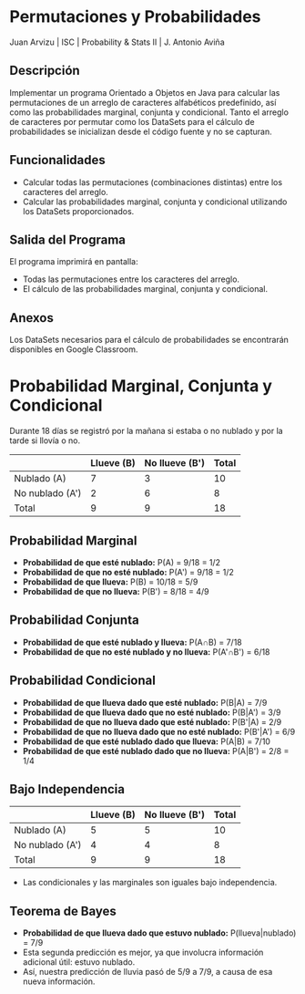 # Permutaciones y Probabilidades
Juan Arvizu | ISC | Probability & Stats II | J. Antonio Aviña

## Descripción
Implementar un programa Orientado a Objetos en Java para calcular las permutaciones de un arreglo de caracteres alfabéticos predefinido, así como las probabilidades marginal, conjunta y condicional. Tanto el arreglo de caracteres por permutar como los DataSets para el cálculo de probabilidades se inicializan desde el código fuente y no se capturan.

## Funcionalidades
- Calcular todas las permutaciones (combinaciones distintas) entre los caracteres del arreglo.
- Calcular las probabilidades marginal, conjunta y condicional utilizando los DataSets proporcionados.

## Salida del Programa
El programa imprimirá en pantalla:
- Todas las permutaciones entre los caracteres del arreglo.
- El cálculo de las probabilidades marginal, conjunta y condicional.

## Anexos
Los DataSets necesarios para el cálculo de probabilidades se encontrarán disponibles en Google Classroom.



# Probabilidad Marginal, Conjunta y Condicional

Durante 18 días se registró por la mañana si estaba o no nublado y por la tarde si llovía o no.

|                | Llueve (B) | No llueve (B') | Total |
|----------------|------------|----------------|-------|
| Nublado (A)    | 7          | 3              | 10    |
| No nublado (A')| 2          | 6              | 8     |
| Total          | 9          | 9              | 18    |

## Probabilidad Marginal

- **Probabilidad de que esté nublado:** P(A) = 9/18 = 1/2
- **Probabilidad de que no esté nublado:** P(A') = 9/18 = 1/2
- **Probabilidad de que llueva:** P(B) = 10/18 = 5/9
- **Probabilidad de que no llueva:** P(B') = 8/18 = 4/9

## Probabilidad Conjunta

- **Probabilidad de que esté nublado y llueva:** P(A∩B) = 7/18
- **Probabilidad de que no esté nublado y no llueva:** P(A'∩B') = 6/18

## Probabilidad Condicional

- **Probabilidad de que llueva dado que esté nublado:** P(B|A) = 7/9
- **Probabilidad de que llueva dado que no esté nublado:** P(B|A') = 3/9
- **Probabilidad de que no llueva dado que esté nublado:** P(B'|A) = 2/9
- **Probabilidad de que no llueva dado que no esté nublado:** P(B'|A') = 6/9
- **Probabilidad de que esté nublado dado que llueva:** P(A|B) = 7/10
- **Probabilidad de que esté nublado dado que no llueva:** P(A|B') = 2/8 = 1/4

## Bajo Independencia

|                | Llueve (B) | No llueve (B') | Total |
|----------------|------------|----------------|-------|
| Nublado (A)    | 5          | 5              | 10    |
| No nublado (A')| 4          | 4              | 8     |
| Total          | 9          | 9              | 18    |

- Las condicionales y las marginales son iguales bajo independencia.

## Teorema de Bayes

- **Probabilidad de que llueva dado que estuvo nublado:** P(llueva|nublado) = 7/9
- Esta segunda predicción es mejor, ya que involucra información adicional útil: estuvo nublado.
- Así, nuestra predicción de lluvia pasó de 5/9 a 7/9, a causa de esa nueva información.


